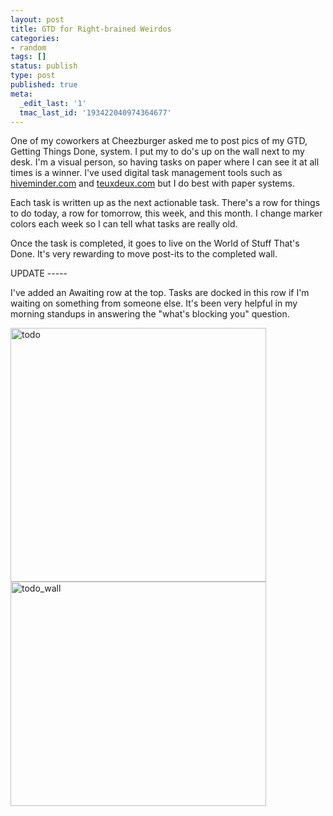 ```yaml
---
layout: post
title: GTD for Right-brained Weirdos
categories:
- random
tags: []
status: publish
type: post
published: true
meta:
  _edit_last: '1'
  tmac_last_id: '193422040974364677'
---
```

One of my coworkers at Cheezburger asked me to post pics of my GTD, Getting Things Done, system. I put my to do's up on the wall next to my desk. I'm a visual person, so having tasks on paper where I can see it at all times is a winner. I've used digital task management tools such as <a href="http://hiveminder.com">hiveminder.com</a> and <a href="http://teuxdeux.com">teuxdeux.com</a> but I do best with paper systems. 

Each task is written up as the next actionable task. There's a row for things to do today, a row for tomorrow, this week, and this month. I change marker colors each week so I can tell what tasks are really old.

Once the task is completed, it goes to live on the World of Stuff That's Done. It's very rewarding to move post-its to the completed wall.

UPDATE -----

I've added an Awaiting row at the top. Tasks are docked in this row if I'm waiting on something from someone else. It's been very helpful in my morning standups in answering the "what's blocking you" question.


<img src="http://skinnywhitegirl.com/blog/wp-content/uploads/2010/12/todo-409x406.jpg" alt="todo" title="todo" width="409" height="406" class="aligncenter size-medium wp-image-221" />
<img src="http://skinnywhitegirl.com/blog/wp-content/uploads/2010/12/todo_wall-409x359.jpg" alt="todo_wall" title="todo_wall" width="409" height="359" class="aligncenter size-medium wp-image-222" />
